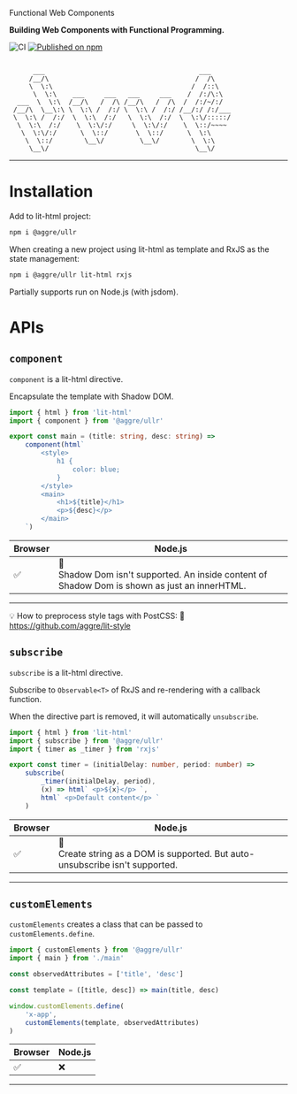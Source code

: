 Functional Web Components

**Building Web Components with Functional Programming.**

![CI](https://github.com/aggre/ullr/workflows/CI/badge.svg)
[![Published on npm](https://img.shields.io/npm/v/@aggre/ullr.svg)](https://www.npmjs.com/package/@aggre/ullr)

```

      ___                                       ___
     /__/\                                     /  /\
     \  \:\                                   /  /::\
      \  \:\    ___     ___   ___     ___    /  /:/\:\
  ___  \  \:\  /__/\   /  /\ /__/\   /  /\  /  /:/~/:/
 /__/\  \__\:\ \  \:\ /  /:/ \  \:\ /  /:/ /__/:/ /:/___
 \  \:\ /  /:/  \  \:\  /:/   \  \:\  /:/  \  \:\/:::::/
  \  \:\  /:/    \  \:\/:/     \  \:\/:/    \  \::/~~~~
   \  \:\/:/      \  \::/       \  \::/      \  \:\
    \  \::/        \__\/         \__\/        \  \:\
     \__\/                                     \__\/

```

---

# Installation

Add to lit-html project:

```bash
npm i @aggre/ullr
```

When creating a new project using lit-html as template and RxJS as the state management:

```bash
npm i @aggre/ullr lit-html rxjs
```

Partially supports run on Node.js (with jsdom).

# APIs

## `component`

`component` is a lit-html directive.

Encapsulate the template with Shadow DOM.

```ts
import { html } from 'lit-html'
import { component } from '@aggre/ullr'

export const main = (title: string, desc: string) =>
	component(html`
		<style>
			h1 {
				color: blue;
			}
		</style>
		<main>
			<h1>${title}</h1>
			<p>${desc}</p>
		</main>
	`)
```

| Browser | Node.js                                                                                             |
| ------- | --------------------------------------------------------------------------------------------------- |
| ✅      | 🚸 <br/> Shadow Dom isn't supported. An inside content of Shadow Dom is shown as just an innerHTML. |

---

💡 How to preprocess style tags with PostCSS: 💅 https://github.com/aggre/lit-style

## `subscribe`

`subscribe` is a lit-html directive.

Subscribe to `Observable<T>` of RxJS and re-rendering with a callback function.

When the directive part is removed, it will automatically `unsubscribe`.

```ts
import { html } from 'lit-html'
import { subscribe } from '@aggre/ullr'
import { timer as _timer } from 'rxjs'

export const timer = (initialDelay: number, period: number) =>
	subscribe(
		_timer(initialDelay, period),
		(x) => html` <p>${x}</p> `,
		html` <p>Default content</p> `
	)
```

| Browser | Node.js                                                                             |
| ------- | ----------------------------------------------------------------------------------- |
| ✅      | 🚸 <br/> Create string as a DOM is supported. But auto-unsubscribe isn't supported. |

---

## `customElements`

`customElements` creates a class that can be passed to `customElements.define`.

```ts
import { customElements } from '@aggre/ullr'
import { main } from './main'

const observedAttributes = ['title', 'desc']

const template = ([title, desc]) => main(title, desc)

window.customElements.define(
	'x-app',
	customElements(template, observedAttributes)
)
```

| Browser | Node.js |
| ------- | ------- |
| ✅      | ❌      |

---
